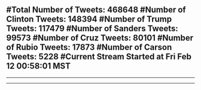 #Total Number of Tweets: 468648 
#Number of Clinton Tweets: 148394
#Number of Trump Tweets: 117479
#Number of Sanders Tweets: 99573
#Number of Cruz Tweets: 80101
#Number of Rubio Tweets: 17873
#Number of Carson Tweets: 5228
#Current Stream Started at Fri Feb 12 00:58:01 MST
---
---
---
